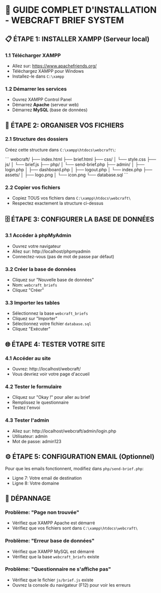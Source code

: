 # 🚀 GUIDE COMPLET D'INSTALLATION - WEBCRAFT BRIEF SYSTEM

## 📋 ÉTAPE 1: INSTALLER XAMPP (Serveur local)

### 1.1 Télécharger XAMPP
- Allez sur: https://www.apachefriends.org/
- Téléchargez XAMPP pour Windows
- Installez-le dans `C:\xampp`

### 1.2 Démarrer les services
- Ouvrez XAMPP Control Panel
- Démarrez **Apache** (serveur web)
- Démarrez **MySQL** (base de données)

## 📁 ÉTAPE 2: ORGANISER VOS FICHIERS

### 2.1 Structure des dossiers
Créez cette structure dans `C:\xampp\htdocs\webcraft\`:

\`\`\`
webcraft/
├── index.html
├── brief.html
├── css/
│   └── style.css
├── js/
│   └── brief.js
├── php/
│   └── send-brief.php
├── admin/
│   ├── login.php
│   ├── dashboard.php
│   ├── logout.php
│   └── index.php
├── assets/
│   ├── logo.png
│   └── icon.png
└── database.sql
\`\`\`

### 2.2 Copier vos fichiers
- Copiez TOUS vos fichiers dans `C:\xampp\htdocs\webcraft\`
- Respectez exactement la structure ci-dessus

## 🗄️ ÉTAPE 3: CONFIGURER LA BASE DE DONNÉES

### 3.1 Accéder à phpMyAdmin
- Ouvrez votre navigateur
- Allez sur: http://localhost/phpmyadmin
- Connectez-vous (pas de mot de passe par défaut)

### 3.2 Créer la base de données
- Cliquez sur "Nouvelle base de données"
- Nom: `webcraft_briefs`
- Cliquez "Créer"

### 3.3 Importer les tables
- Sélectionnez la base `webcraft_briefs`
- Cliquez sur "Importer"
- Sélectionnez votre fichier `database.sql`
- Cliquez "Exécuter"

## 🌐 ÉTAPE 4: TESTER VOTRE SITE

### 4.1 Accéder au site
- Ouvrez: http://localhost/webcraft/
- Vous devriez voir votre page d'accueil

### 4.2 Tester le formulaire
- Cliquez sur "Okay !" pour aller au brief
- Remplissez le questionnaire
- Testez l'envoi

### 4.3 Tester l'admin
- Allez sur: http://localhost/webcraft/admin/login.php
- Utilisateur: admin
- Mot de passe: admin123

## ⚙️ ÉTAPE 5: CONFIGURATION EMAIL (Optionnel)

Pour que les emails fonctionnent, modifiez dans `php/send-brief.php`:
- Ligne 7: Votre email de destination
- Ligne 8: Votre domaine

## 🔧 DÉPANNAGE

### Problème: "Page non trouvée"
- Vérifiez que XAMPP Apache est démarré
- Vérifiez que vos fichiers sont dans `C:\xampp\htdocs\webcraft\`

### Problème: "Erreur base de données"
- Vérifiez que XAMPP MySQL est démarré
- Vérifiez que la base `webcraft_briefs` existe

### Problème: "Questionnaire ne s'affiche pas"
- Vérifiez que le fichier `js/brief.js` existe
- Ouvrez la console du navigateur (F12) pour voir les erreurs
